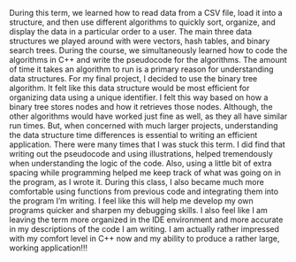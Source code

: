   During this term, we learned how to read data from a CSV file, load it into a 
 structure, and then use different algorithms to quickly sort, organize, and display the
 data in a particular order to a user. The main three data structures we played around 
 with were vectors, hash tables, and binary search trees. During the course, we 
 simultaneously learned how to code the algorithms in C++ and write the pseudocode for
 the algorithms. 
   The amount of time it takes an algorithm to run is a primary reason for 
 understanding data structures. For my final project, I decided to use the binary 
 tree algorithm. It felt like this data structure would be most efficient for 
 organizing data using a unique identifier. I felt this way based on how a binary
 tree stores nodes and how it retrieves those nodes. Although, the other algorithms
 would have worked just fine as well, as they all have similar run times. But, when
 concerned with much larger projects, understanding the data structure time differences
 is essential to writing an efficient application.
   There were many times that I was stuck this term. I did find that writing out
 the pseudocode and using illustrations, helped tremendously when understanding the
 logic of the code. Also, using a little bit of extra spacing while programming helped
 me keep track of what was going on in the program, as I wrote it. During this class, I
 also became much more comfortable using functions from previous code and integrating 
 them into the program I’m writing. I feel like this will help me develop my own 
 programs quicker and sharpen my debugging skills. I also feel like I am leaving the
 term more organized in the IDE environment and more accurate in my descriptions of the
 code I am writing. I am actually rather impressed with my comfort level in C++ now and
 my ability to produce a rather large, working application!!!
